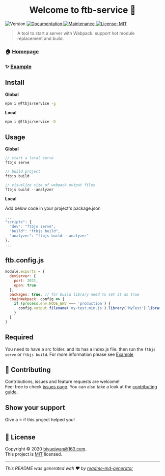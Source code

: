 <h1 align="center">Welcome to ftb-service 👋</h1>
<p>
  <img alt="Version" src="https://img.shields.io/badge/version-0.0.0-blue.svg?cacheSeconds=2592000" />
  <a href=" " target="_blank">
    <img alt="Documentation" src="https://img.shields.io/badge/documentation-yes-brightgreen.svg" />
  </a>
  <a href="https://github.com/ftbjs/ftb-service/graphs/commit-activity" target="_blank">
    <img alt="Maintenance" src="https://img.shields.io/badge/Maintained%3F-yes-green.svg" />
  </a>
  <a href="https://github.com/ftbjs/ftb-service/blob/master/LICENSE" target="_blank">
    <img alt="License: MIT" src="https://img.shields.io/github/license/BiYuqi/ftb-service" />
  </a>
</p>

> A tool to start a server with Webpack. support hot module replacement and build.

### 🏠 [Homepage](https://github.com/ftbjs/ftb-service#readme)

### ✨ [Example](https://github.com/ftbjs/ftb-service/tree/master/example)

## Install

**Global**

```sh
npm i @ftbjs/service -g
```

**Local**

```sh
npm i @ftbjs/service -D
```

## Usage

**Global**

```js
// start a local serve
ftbjs serve

// build project
ftbjs build

// visualize size of webpack output files
ftbjs build --analyzer
```

**Local**

Add below code in your project's package.json

```js
...
"scripts": {
  "dev": "ftbjs serve",
  "build": "ftbjs build",
  "analyzer": "ftbjs build --analyzer"
},
...
```

## ftb.config.js

```js
module.exports = {
  devServer: {
    port: 2021,
    open: true
  },
  packages: true, // for build library need to set it as true
  chainWebpack: config => {
    if (process.env.NODE_ENV === 'production') {
      config.output.filename('my-test.min.js').library('MyTest').libraryTarget('umd')
    }
  }
}
```

## Required

You need to have a src folder. and its has a index.js file. then run the `ftbjs serve` or `ftbjs build`. For more information please see [Example](https://github.com/ftbjs/ftb-service/tree/master/example)

## 🤝 Contributing

Contributions, issues and feature requests are welcome!<br />Feel free to check [issues page](https://github.com/ftbjs/ftb-service/issues). You can also take a look at the [contributing guide](https://github.com/ftbjs/ftb-service/tree/master/Contribution.md).

## Show your support

Give a ⭐️ if this project helped you!

## 📝 License

Copyright © 2020 [biyuqiwan@163.com](https://github.com/BiYuqi).<br /> This project is [MIT](https://github.com/ftbjs/ftb-service/blob/master/LICENSE) licensed.

---

_This README was generated with ❤️ by [readme-md-generator](https://github.com/kefranabg/readme-md-generator)_
